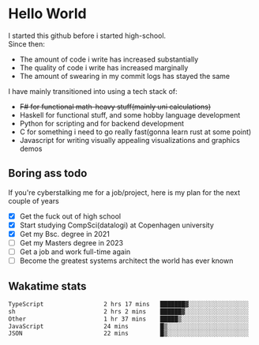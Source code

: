# Hello World

I started this github before i started high-school.  
Since then:
- The amount of code i write has increased substantially
- The quality of code i write has increased marginally
- The amount of swearing in my commit logs has stayed the same

I have mainly transitioned into using a tech stack of:
- ~~F# for functional math-heavy stuff(mainly uni calculations)~~
- Haskell for functional stuff, and some hobby language development
- Python for scripting and for backend development
- C for something i need to go really fast(gonna learn rust at some point)
- Javascript for writing visually appealing visualizations and graphics demos

## Boring ass todo
If you're cyberstalking me for a job/project, here is my plan for the next couple of years
- [x] Get the fuck out of high school
- [x] Start studying CompSci(datalogi) at Copenhagen university
- [x] Get my Bsc. degree in 2021
- [ ] Get my Masters degree in 2023
- [ ] Get a job and work full-time again
- [ ] Become the greatest systems architect the world has ever known

## Wakatime stats
<!--START_SECTION:waka-->

```txt
TypeScript                 2 hrs 17 mins   ███████▓░░░░░░░░░░░░░░░░░   30.25 %
sh                         2 hrs 2 mins    ██████▓░░░░░░░░░░░░░░░░░░   27.08 %
Other                      1 hr 37 mins    █████▒░░░░░░░░░░░░░░░░░░░   21.48 %
JavaScript                 24 mins         █▒░░░░░░░░░░░░░░░░░░░░░░░   05.34 %
JSON                       22 mins         █▒░░░░░░░░░░░░░░░░░░░░░░░   05.03 %
```

<!--END_SECTION:waka-->
